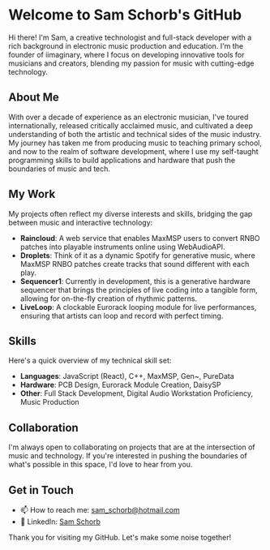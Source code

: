 # Welcome to Sam Schorb's GitHub

Hi there! I'm Sam, a creative technologist and full-stack developer with a rich background in electronic music production and education. I'm the founder of iimaginary, where I focus on developing innovative tools for musicians and creators, blending my passion for music with cutting-edge technology.

## About Me

With over a decade of experience as an electronic musician, I've toured internationally, released critically acclaimed music, and cultivated a deep understanding of both the artistic and technical sides of the music industry. My journey has taken me from producing music to teaching primary school, and now to the realm of software development, where I use my self-taught programming skills to build applications and hardware that push the boundaries of music and tech.

## My Work

My projects often reflect my diverse interests and skills, bridging the gap between music and interactive technology:

- **Raincloud**: A web service that enables MaxMSP users to convert RNBO patches into playable instruments online using WebAudioAPI.
- **Droplets**: Think of it as a dynamic Spotify for generative music, where MaxMSP RNBO patches create tracks that sound different with each play.
- **Sequencer1**: Currently in development, this is a generative hardware sequencer that brings the principles of live coding into a tangible form, allowing for on-the-fly creation of rhythmic patterns.
- **LiveLoop**: A clockable Eurorack looping module for live performances, ensuring that artists can loop and record with perfect timing.

## Skills

Here's a quick overview of my technical skill set:

- **Languages**: JavaScript (React), C++, MaxMSP, Gen~, PureData
- **Hardware**: PCB Design, Eurorack Module Creation, DaisySP
- **Other**: Full Stack Development, Digital Audio Workstation Proficiency, Music Production

## Collaboration

I'm always open to collaborating on projects that are at the intersection of music and technology. If you're interested in pushing the boundaries of what's possible in this space, I'd love to hear from you.

## Get in Touch

- 📫 How to reach me: [sam_schorb@hotmail.com](mailto:sam_schorb@hotmail.com)
- 🔗 LinkedIn: [Sam Schorb](https://www.linkedin.com/in/sam-schorb-713b82274/)

Thank you for visiting my GitHub. Let's make some noise together!
